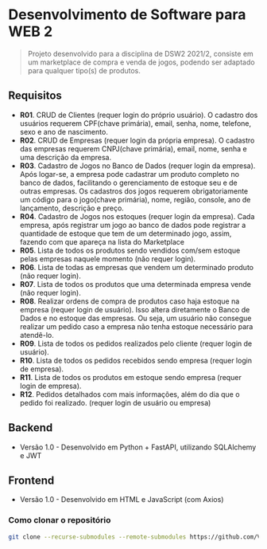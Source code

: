 # Desenvolvimento de Software para WEB 2
> Projeto desenvolvido para a disciplina de DSW2 2021/2, consiste em um marketplace de compra e venda de jogos, podendo ser adaptado para qualquer tipo(s) de produtos.

## Requisitos
* **R01**.	CRUD de Clientes (requer login do próprio usuário). O cadastro dos usuários requerem CPF(chave primária), email, senha, nome, telefone, sexo e ano de nascimento.
* **R02**.	CRUD de Empresas (requer login da própria empresa). O cadastro das empresas requerem CNPJ(chave primária), email, nome, senha e uma descrição da empresa.
* **R03**. 	Cadastro de Jogos no Banco de Dados (requer login da empresa). Após logar-se, a empresa pode cadastrar um produto completo no banco de dados, facilitando o gerenciamento de estoque seu e de outras empresas. Os cadastros dos jogos requerem obrigatoriamente um código para o jogo(chave primária), nome, região, console, ano de lançamento, descrição e preço.
* **R04**.	Cadastro de Jogos nos estoques (requer login da empresa). Cada empresa, após registrar um jogo ao banco de dados pode registrar a quantidade de estoque que tem de um determinado jogo, assim, fazendo com que apareça na lista do Marketplace
* **R05**. 	Lista de todos os produtos sendo vendidos com/sem estoque pelas empresas naquele momento (não requer login).
* **R06**.	Lista de todas as empresas que vendem um determinado produto (não requer login).
* **R07**.	Lista de todos os produtos que uma determinada empresa vende (não requer login).
* **R08**.	Realizar ordens de compra de produtos caso haja estoque na empresa (requer login de usuário). Isso altera diretamente o Banco de Dados e no estoque das empresas. Ou seja, um usuário não consegue realizar um pedido caso a empresa não tenha estoque necessário para atendê-lo.
* **R09**.	Lista de todos os pedidos realizados pelo cliente (requer login de usuário).
* **R10**.	Lista de todos os pedidos recebidos sendo empresa (requer login de empresa).
* **R11**.	Lista de todos os produtos em estoque sendo empresa (requer login de empresa).
* **R12**. 	Pedidos detalhados com mais informações, além do dia que o pedido foi realizado. (requer login de usuário ou empresa)

## Backend
* Versão 1.0 - Desenvolvido em Python + FastAPI, utilizando SQLAlchemy e JWT

## Frontend
* Versão 1.0 - Desenvolvido em HTML e JavaScript (com Axios)

### Como clonar o repositório
```bash
git clone --recurse-submodules --remote-submodules https://github.com/VanderleiJr/DSW2.git
```
